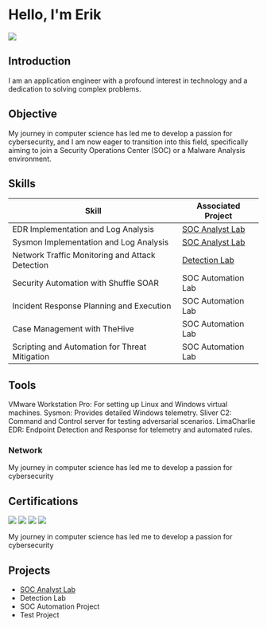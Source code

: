
# Hello, I'm Erik 
<a href="https://www.linkedin.com/in/erik-quihuis-82417010a"><img src="https://img.shields.io/badge/-LinkedIn-0072b1?&style=for-the-badge&logo=linkedin&logoColor=white" /></a>

## Introduction
I am an application engineer with a profound interest in technology and a dedication to solving complex problems.

## Objective
My journey in computer science has led me to develop a passion for cybersecurity, and I am now eager to transition into this field, specifically aiming to join a Security Operations Center (SOC) or a Malware Analysis environment.

## Skills

| Skill                                         | Associated Project         |
|-----------------------------------------------|----------------------------|
| EDR Implementation and Log Analysis          | <a href="https://github.com/spac3gh0st00/SOC-Analyst-Lab/tree/main">SOC Analyst Lab</a>|
| Sysmon Implementation and Log Analysis          | <a href="https://github.com/spac3gh0st00/SOC-Analyst-Lab/tree/main">SOC Analyst Lab</a>|
| Network Traffic Monitoring and Attack Detection | <a href="https://google.com">Detection Lab</a>|
| Security Automation with Shuffle SOAR         | SOC Automation Lab|
| Incident Response Planning and Execution      | SOC Automation Lab|
| Case Management with TheHive                  | SOC Automation Lab|
| Scripting and Automation for Threat Mitigation | SOC Automation Lab|

## Tools
VMware Workstation Pro: For setting up Linux and Windows virtual machines.
Sysmon: Provides detailed Windows telemetry.
Sliver C2: Command and Control server for testing adversarial scenarios.
LimaCharlie EDR: Endpoint Detection and Response for telemetry and automated rules.
### Network
<div>
My journey in computer science has led me to develop a passion for cybersecurity
</div>

## Certifications
<div>
<img src="https://img.shields.io/badge/Black_Hills_InfoSec-black?style=for-the-badge&logo=black-hills-infosec&logoColor=white" />
<img src="https://img.shields.io/badge/-Security%2B-FF0000?&style=for-the-badge&logo=CompTIA&logoColor=white" />
<img src="https://img.shields.io/badge/-Network%2B-007ACC?&style=for-the-badge&logo=CompTIA&logoColor=white" />
<img src="https://img.shields.io/badge/-A%2B-4D4D4D?&style=for-the-badge&logo=CompTIA&logoColor=white" />

My journey in computer science has led me to develop a passion for cybersecurity
</div>

## Projects
- <a href=https://github.com/spac3gh0st00/SOC-Analyst-Lab/tree/main>SOC Analyst Lab</a>
- Detection Lab
- SOC Automation Project
- Test Project

<!--
## Hi there 👋
**spac3gh0st00/spac3gh0st00** is a ✨ _special_ ✨ repository because its `README.md` (this file) appears on your GitHub profile.

Here are some ideas to get you started:

- 🔭 I’m currently working on ...
- 🌱 I’m currently learning ...
- 👯 I’m looking to collaborate on ...
- 🤔 I’m looking for help with ...
- 💬 Ask me about ...
- 📫 How to reach me: ...
- 😄 Pronouns: ...
- ⚡ Fun fact: ...
-->
